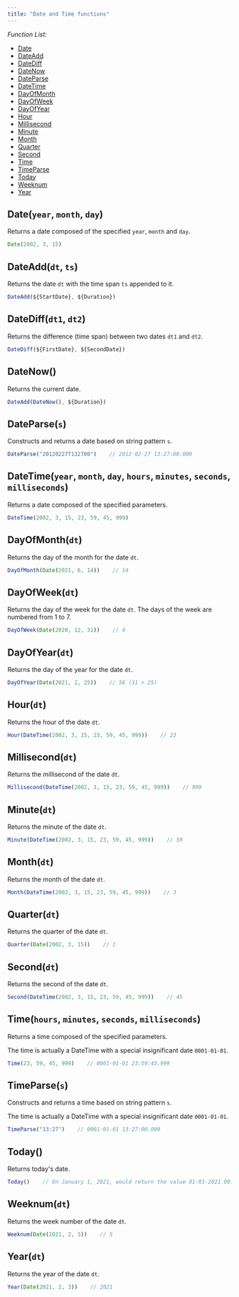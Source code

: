 ```yaml
---
title: "Date and Time functions"
---
```


*Function List:*

- [Date](#date)
- [DateAdd](#dateadd)
- [DateDiff](#datediff)
- [DateNow](#datenow)
- [DateParse](#dateparse)
- [DateTime](#datetime)
- [DayOfMonth](#dayofmonth)
- [DayOfWeek](#dayofweek)
- [DayOfYear](#dayofyear)
- [Hour](#hour)
- [Millisecond](#millisecond)
- [Minute](#minute)
- [Month](#month)
- [Quarter](#quarter)
- [Second](#second)
- [Time](#time)
- [TimeParse](#timeparse)
- [Today](#today)
- [Weeknum](#weeknum)
- [Year](#year)

## <a name="date"></a>Date(`year`, `month`, `day`)

Returns a date composed of the specified `year`, `month` and `day`.

```javascript
Date(2002, 3, 15)
```

## <a name="dateadd"></a>DateAdd(`dt`, `ts`)

Returns the date `dt` with the time span `ts` appended to it.

```javascript
DateAdd(${StartDate}, ${Duration})
```

## <a name="datediff"></a>DateDiff(`dt1`, `dt2`)

Returns the difference (time span) between two dates `dt1` and `dt2`.

```javascript
DateDiff(${FirstDate}, ${SecondDate})
```

## <a name="datenow"></a>DateNow()

Returns the current date.

```javascript
DateAdd(DateNow(), ${Duration})
```

## <a name="dateparse"></a>DateParse(`s`)

Constructs and returns a date based on string pattern `s`.

```javascript
DateParse("20120227T132700")    // 2012-02-27 13:27:00.000
```

## <a name="datetime"></a>DateTime(`year`, `month`, `day`, `hours`, `minutes`, `seconds`, `milliseconds`)

Returns a date composed of the specified parameters.

```javascript
DateTime(2002, 3, 15, 23, 59, 45, 999)
```

## <a name="dayofmonth"></a>DayOfMonth(`dt`)

Returns the day of the month for the date `dt`.

```javascript
DayOfMonth(Date(2021, 6, 14))    // 14
```

## <a name="dayofweek"></a>DayOfWeek(`dt`)

Returns the day of the week for the date `dt`. The days of the week are numbered from 1 to 7.

```javascript
DayOfWeek(Date(2020, 12, 31))    // 4
```

## <a name="dayofyear"></a>DayOfYear(`dt`)

Returns the day of the year for the date `dt`.

```javascript
DayOfYear(Date(2021, 2, 25))    // 56 (31 + 25)
```

## <a name="hour"></a>Hour(`dt`)

Returns the hour of the date `dt`.

```javascript
Hour(DateTime(2002, 3, 15, 23, 59, 45, 999))    // 23
```

## <a name="millisecond"></a>Millisecond(`dt`)

Returns the millisecond of the date `dt`.

```javascript
Millisecond(DateTime(2002, 3, 15, 23, 59, 45, 999))    // 999
```

## <a name="minute"></a>Minute(`dt`)

Returns the minute of the date `dt`.

```javascript
Minute(DateTime(2002, 3, 15, 23, 59, 45, 999))    // 59
```

## <a name="month"></a>Month(`dt`)

Returns the month of the date `dt`.

```javascript
Month(DateTime(2002, 3, 15, 23, 59, 45, 999))    // 3
```

## <a name="quarter"></a>Quarter(`dt`)

Returns the quarter of the date `dt`.

```javascript
Quarter(Date(2002, 3, 15))    // 1
```

## <a name="second"></a>Second(`dt`)

Returns the second of the date `dt`.

```javascript
Second(DateTime(2002, 3, 15, 23, 59, 45, 999))    // 45
```

## <a name="time"></a>Time(`hours`, `minutes`, `seconds`, `milliseconds`)

Returns a time composed of the specified parameters.

The time is actually a DateTime with a special insignificant date `0001-01-01`.

```javascript
Time(23, 59, 45, 999)    // 0001-01-01 23:59:45.999
```

## <a name="timeparse"></a>TimeParse(`s`)

Constructs and returns a time based on string pattern `s`.

The time is actually a DateTime with a special insignificant date `0001-01-01`.

```javascript
TimeParse("13:27")    // 0001-01-01 13:27:00.000
```

## <a name="today"></a>Today()

Returns today's date.

```javascript
Today()    // On January 1, 2021, would return the value 01-01-2021 00:00:00.000
```

## <a name="weeknum"></a>Weeknum(`dt`)

Returns the week number of the date `dt`.

```javascript
Weeknum(Date(2021, 2, 3))    // 5
```

## <a name="year"></a>Year(`dt`)

Returns the year of the date `dt`.

```javascript
Year(Date(2021, 2, 3))    // 2021
```

